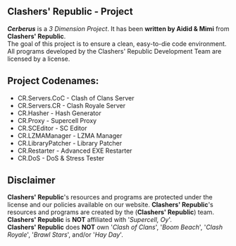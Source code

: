 ## Clashers' Republic - Project

***Cerberus*** is a _3 Dimension Project_.
It has been **written by Aidid & Mimi** from **Clashers' Republic**.  
The goal of this project is to ensure a clean, easy-to-die code environment.
All programs developed by the Clashers' Republic Development Team are licensed by a license.

## Project Codenames:
* CR.Servers.CoC - Clash of Clans Server
* CR.Servers.CR - Clash Royale Server
* CR.Hasher - Hash Generator
* CR.Proxy - Supercell Proxy
* CR.SCEditor - SC Editor
* CR.LZMAManager - LZMA Manager
* CR.LibraryPatcher - Library Patcher
* CR.Restarter - Advanced EXE Restarter
* CR.DoS - DoS & Stress Tester

## Disclaimer
**Clashers' Republic**'s resources and programs are protected under the license and our policies available on our website.
**Clashers' Republic**'s resources and programs are created by the (**Clashers' Republic**) team.  
**Clashers' Republic** is **NOT** affiliated with '_Supercell, Oy_'.  
**Clashers' Republic** does **NOT** own '_Clash of Clans_', '_Boom Beach_', '_Clash Royale_', '_Brawl Stars_', and/or '_Hay Day_'.
